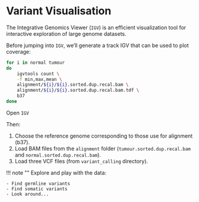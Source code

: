 # Variant Visualisation

The Integrative Genomics Viewer (`IGV`) is an efficient visualization tool
for interactive exploration of large genome datasets.

Before jumping into `IGV`, we’ll generate a track IGV that can be used to plot
coverage:

```bash
for i in normal tumour
do
    igvtools count \
    -f min,max,mean \
    alignment/${i}/${i}.sorted.dup.recal.bam \
    alignment/${i}/${i}.sorted.dup.recal.bam.tdf \
    b37
done
```

Open `IGV`

Then:

1. Choose the reference genome corresponding to those use for alignment (b37).
2. Load BAM files from the `alignment` folder (`tumour.sorted.dup.recal.bam` and `normal.sorted.dup.recal.bam`).
3. Load three VCF files (from `variant_calling` directory).

!!! note ""
    Explore and play with the data:

    - Find germline variants
    - Find somatic variants
    - Look around...
